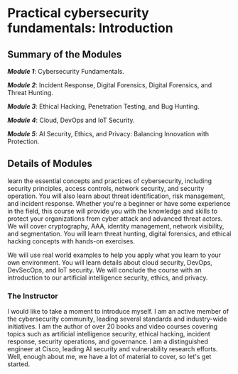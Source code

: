 # Practical cybersecurity fundamentals: Introduction

## Summary of the Modules

**_Module 1_**:
Cybersecurity Fundamentals.

**_Module 2_**:
Incident Response, Digital Forensics, Digital Forensics, and Threat Hunting.

**_Module 3_**:
Ethical Hacking, Penetration Testing, and Bug Hunting.

**_Module 4_**:
Cloud, DevOps and IoT Security.

**_Module 5_**:
AI Security, Ethics, and Privacy: Balancing Innovation with Protection.

## Details of Modules

learn the essential concepts and practices of cybersecurity, including security principles, access controls, network security, and security operation. You will also learn about threat identification, risk management, and incident response. Whether you're a beginner or have some experience in the field, this course will provide you with the knowledge and skills to protect your organizations from cyber attack and advanced threat actors. We will cover cryptography, AAA, identity management, network visibility, and segmentation. You will learn threat hunting, digital forensics, and ethical hacking concepts with hands-on exercises.

We will use real world examples to help you apply what you learn to your own environment. You will learn details about cloud security, DevOps, DevSecOps, and IoT security. We will conclude the course with an introduction to our artificial intelligence security, ethics, and privacy.

### The Instructor

I would like to take a moment to introduce myself. I am an active member of the cybersecurity community, leading several standards and industry-wide initiatives. I am the author of over 20 books and video courses covering topics such as artificial intelligence security, ethical hacking, incident response, security operations, and governance. I am a distinguished engineer at Cisco, leading AI security and vulnerability research efforts. Well, enough about me, we have a lot of material to cover, so let's get started.
